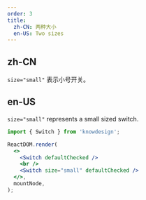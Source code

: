 ```yaml
---
order: 3
title:
  zh-CN: 两种大小
  en-US: Two sizes
---
```


## zh-CN

`size="small"` 表示小号开关。

## en-US

`size="small"` represents a small sized switch.

```jsx
import { Switch } from 'knowdesign';

ReactDOM.render(
  <>
    <Switch defaultChecked />
    <br />
    <Switch size="small" defaultChecked />
  </>,
  mountNode,
);
```
